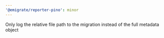 ```yaml
---
'@emigrate/reporter-pino': minor
---
```


Only log the relative file path to the migration instead of the full metadata object
